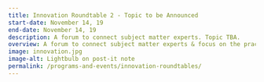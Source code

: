 ```yaml
---
title: Innovation Roundtable 2 - Topic to be Announced
start-date: November 14, 19
end-date: November 14, 19
description: A forum to connect subject matter experts. Topic TBA.
overview: A forum to connect subject matter experts & focus on the practical applications of Innovative Technologies in the Federal government. Held at GSA from 1-3pm and limited to 20 RSVPs.
image: innovation.jpg
image-alt: Lightbulb on post-it note
permalink: /programs-and-events/innovation-roundtables/
---
```

